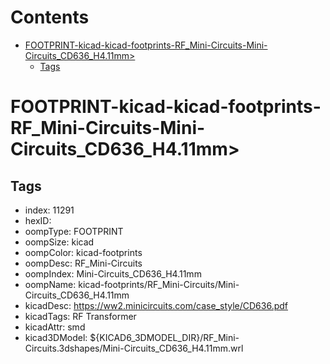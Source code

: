 



Contents
========

* [FOOTPRINT-kicad-kicad-footprints-RF_Mini-Circuits-Mini-Circuits_CD636_H4.11mm>](#footprint-kicad-kicad-footprints-rf_mini-circuits-mini-circuits_cd636_h411mm)
	* [Tags](#tags)

# FOOTPRINT-kicad-kicad-footprints-RF_Mini-Circuits-Mini-Circuits_CD636_H4.11mm>

## Tags

- index: 11291
- hexID: 
- oompType: FOOTPRINT
- oompSize: kicad
- oompColor: kicad-footprints
- oompDesc: RF_Mini-Circuits
- oompIndex: Mini-Circuits_CD636_H4.11mm
- oompName: kicad-footprints/RF_Mini-Circuits/Mini-Circuits_CD636_H4.11mm
- kicadDesc: https://ww2.minicircuits.com/case_style/CD636.pdf
- kicadTags: RF Transformer
- kicadAttr: smd
- kicad3DModel: ${KICAD6_3DMODEL_DIR}/RF_Mini-Circuits.3dshapes/Mini-Circuits_CD636_H4.11mm.wrl
